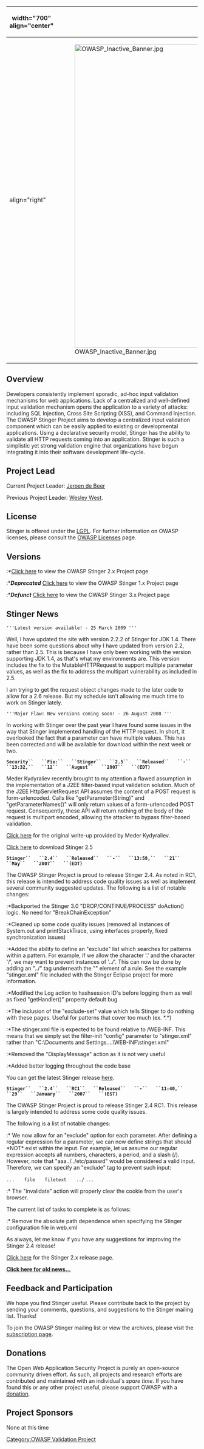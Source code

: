 <table>
<thead>
<tr class="header">
<th><p>width="700" align="center"</p></th>
<th><p><br />
</p></th>
<th><p>width="500" align="center"</p></th>
<th><p><br />
</p></th>
</tr>
</thead>
<tbody>
<tr class="odd">
<td><p>align="right"</p></td>
<td><figure>
<img src="OWASP_Inactive_Banner.jpg" title="OWASP_Inactive_Banner.jpg" alt="OWASP_Inactive_Banner.jpg" width="800" /><figcaption>OWASP_Inactive_Banner.jpg</figcaption>
</figure></td>
<td><p>align="right"</p></td>
<td></td>
</tr>
</tbody>
</table>

## Overview

Developers consistently implement sporadic, ad-hoc input validation
mechanisms for web applications. Lack of a centralized and well-defined
input validation mechanism opens the application to a variety of
attacks: including SQL Injection, Cross Site Scripting (XSS), and
Command Injection. The OWASP Stinger Project aims to develop a
centralized input validation component which can be easily applied to
existing or developmental applications. Using a declarative security
model, Stinger has the ability to validate all HTTP requests coming into
an application. Stinger is such a simplistic yet strong validation
engine that organizations have begun integrating it into their software
development life-cycle.

## Project Lead

Current Project Leader: [Jeroen de Beer](mailto:jeroen.debeer@anoigo.nl)

Previous Project Leader: [Wesley West](mailto:Wesley.M.West@ge.com).

## License

Stinger is offered under the
[LGPL](http://www.gnu.org/copyleft/lesser.html). For further information
on OWASP licenses, please consult the [OWASP
Licenses](OWASP_Licenses "wikilink") page.

## Versions

:\*[Click here](OWASP_Stinger_Version_2 "wikilink") to view the OWASP
Stinger 2.x Project page

:\****Deprecated*** [Click here](OWASP_Stinger_Version_1 "wikilink") to
view the OWASP Stinger 1.x Project page

:\****Defunct*** [Click here](OWASP_Stinger_Version_3 "wikilink") to
view the OWASP Stinger 3.x Project page

## Stinger News

`'''Latest version available! - 25 March 2009 '''`

Well, I have updated the site with version 2.2.2 of Stinger for JDK 1.4.
There have been some questions about why I have updated from version
2.2, rather than 2.5. This is because I have only been working with the
version supporting JDK 1.4, as that's what my environments are. This
version includes the fix to the MutableHTTPRequest to support multiple
parameter values, as well as the fix to address the multipart
vulnerability as included in 2.5.

I am trying to get the request object changes made to the later code to
allow for a 2.6 release. But my schedule isn't allowing me much time to
work on Stinger lately.

`'''Major Flaw: New versions coming soon! - 26 August 2008 '''`

In working with Stinger over the past year I have found some issues in
the way that Stinger implemented handling of the HTTP request. In short,
it overlooked the fact that a parameter can have multiple values. This
has been corrected and will be available for download within the next
week or two.

**`Security``   ``Fix:``   ``Stinger``   ``2.5``   ``Released``   ``-``
 ``13:32,``   ``12``   ``August``   ``2007``   ``(EDT)`**

Meder Kydyraliev recently brought to my attention a flawed assumption in
the implementation of a J2EE filter-based input validation solution.
Much of the J2EE HttpServletRequest API assumes the content of a POST
request is form-urlencoded. Calls like "getParameter(String)" and
"getParameterNames()" will only return values of a form-urlencoded POST
request. Consequently, these API will return nothing of the body of the
request is multipart encoded, allowing the attacker to bypass
filter-based validation.

[Click
here](http://www.owasp.org/index.php/Bypassing_servlet_input_validation_filters_%28OWASP_Stinger_%2B_Struts_example%29)
for the original write-up provided by Meder Kydyraliev.

[Click here](http://www.owasp.org/index.php/OWASP_Stinger_Version_2) to
download Stinger 2.5

**`Stinger``   ``2.4``   ``Released``   ``-``   ``13:58,``   ``21``
 ``May``   ``2007``   ``(EDT)`**

The OWASP Stinger Project is proud to release Stinger 2.4. As noted in
RC1, this release is intended to address code quality issues as well as
implement several community suggested updates. The following is a list
of notable changes:

:\*Backported the Stinger 3.0 "DROP/CONTINUE/PROCESS" doAction() logic.
No need for "BreakChainException"

:\*Cleaned up some code quality issues (removed all instances of
System.out and printStackTrace, using interfaces properly, fixed
synchronization issues)

:\*Added the ability to define an "exclude" list which searches for
patterns within a pattern. For example, if we allow the character '.'
and the character '/', we may want to prevent instances of '../'. This
can now be done by adding an "<exclude>../</exclude>" tag underneath the
"<regex></regex>" element of a rule. See the example "stinger.xml" file
included with the Stinger Eclipse project for more information.

:\*Modified the Log action to hashsession ID's before logging them as
well as fixed "getHandler()" property default bug

:\*The inclusion of the "exclude-set" value which tells Stinger to do
nothing with these pages. Useful for patterns that cover too much (ex.
\*.\*)

:\*The stinger.xml file is expected to be found relative to /WEB-INF.
This means that we simply set the filter-init "config" parameter to
"stinger.xml" rather than "C:\\Documents and
Settings....\\WEB-INF\\stinger.xml"

:\*Removed the "DisplayMessage" action as it is not very useful

:\*Added better logging throughout the code base

You can get the latest Stinger release
[here](http://www.owasp.org/index.php/OWASP_Stinger_2_Releases).

**`Stinger``   ``2.4``   ``RC1``   ``Released``   ``-``   ``11:40,``
 ``29``   ``January``   ``2007``   ``(EST)`**

The OWASP Stinger Project is proud to release Stinger 2.4 RC1. This
release is largely intended to address some code quality issues.

The following is a list of notable changes:

:\* We now allow for an "exclude" option for each parameter. After
defining a regular expression for a parameter, we can now define strings
that should \*NOT\* exist within the input. For example, let us assume
our regular expression accepts all numbers, characters, a period, and a
slash (/). However, note that "aaa../../etc/passwd" would be considered
a valid input. Therefore, we can specify an "exclude" tag to prevent
such input:

`...`
<rule>
`   `<name>`file`</name>
`   `<regex>`filetext`</regex>
`   `<exclude>`../`</exclude>
`...`

:\* The "invalidate" action will properly clear the cookie from the
user's browser.

The current list of tasks to complete is as follows:

:\* Remove the absolute path dependence when specifying the Stinger
configuration file in web.xml

As always, let me know if you have any suggestions for improving the
Stinger 2.4 release\!

[Click here](http://www.owasp.org/index.php/OWASP_Stinger_2_Releases)
for the Stinger 2.x release page.

**[Click here for old
news...](http://www.owasp.org/index.php/Stinger_News)**

## Feedback and Participation

We hope you find Stinger useful. Please contribute back to the project
by sending your comments, questions, and suggestions to the Stinger
mailing list. Thanks\!

To join the OWASP Stinger mailing list or view the archives, please
visit the [subscription
page](http://lists.owasp.org/mailman/listinfo/owasp-stinger).

## Donations

The Open Web Application Security Project is purely an open-source
community driven effort. As such, all projects and research efforts are
contributed and maintained with an individual's *spare time.* If you
have found this or any other project useful, please support OWASP with a
[donation](https://www.owasp.org/index.php/Contributions).

## Project Sponsors

None at this time

[Category:OWASP Validation
Project](Category:OWASP_Validation_Project "wikilink")